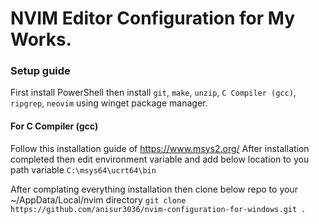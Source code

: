 # NVIM Editor Configuration for My Works.

### Setup guide

First install PowerShell then install `git`, `make`, `unzip`, `C Compiler (gcc)`, `ripgrep`, `neovim` using winget package manager.

#### For C Compiler (gcc)

Follow this installation guide of https://www.msys2.org/
After installation completed then edit environment variable and add below location to you path variable
`C:\msys64\ucrt64\bin`

After complating everything installation then clone below repo to your ~/AppData/Local/nvim directory
`git clone https://github.com/anisur3036/nvim-configuration-for-windows.git .`
